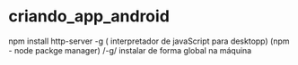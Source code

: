 # criando_app_android
npm install http-server -g ( interpretador de javaScript para desktopp) (npm - node packge manager) /-g/ instalar de forma global na máquina

